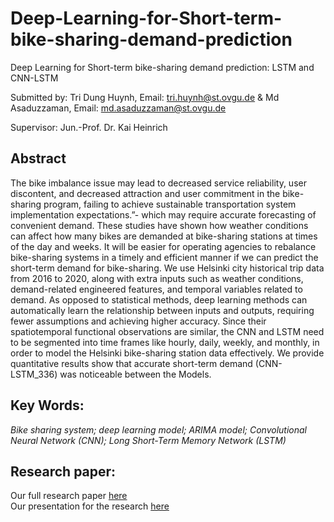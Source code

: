 # Deep-Learning-for-Short-term-bike-sharing-demand-prediction
Deep Learning for Short-term bike-sharing demand prediction: LSTM and CNN-LSTM

Submitted by:
Tri Dung Huynh, Email: tri.huynh@st.ovgu.de
&
Md Asaduzzaman, Email: md.asaduzzaman@st.ovgu.de

Supervisor:
Jun.-Prof. Dr. Kai Heinrich

## Abstract

The bike imbalance issue may lead to decreased service reliability, user discontent, and decreased attraction and user commitment in the bike-sharing program, failing to achieve sustainable transportation system implementation expectations.”- which may require accurate forecasting of convenient demand. These studies have shown how weather conditions can affect how many bikes are demanded at bike-sharing stations at times of the day and weeks. It will be easier for operating agencies to rebalance bike-sharing systems in a timely and efficient manner if we can predict the short-term demand for bike-sharing. We use Helsinki city historical trip data from 2016 to 2020, along with extra inputs such as weather conditions, demand-related engineered features, and temporal variables related to demand. As opposed to statistical methods, deep learning methods can automatically learn the relationship between inputs and outputs, requiring fewer assumptions and achieving higher accuracy. Since their spatiotemporal functional observations are similar, the CNN and LSTM need to be segmented into time frames like hourly, daily, weekly, and monthly, in order to model the Helsinki bike-sharing station data effectively. We provide quantitative results show that accurate short-term demand (CNN-LSTM_336) was noticeable between the Models.

## Key Words: 
*Bike sharing system; deep learning model; ARIMA model; Convolutional Neural Network (CNN); Long Short-Term Memory Network (LSTM)*


## Research paper:
Our full research paper [here](https://github.com/HAKO411/Deep-Learning-for-Short-term-bike-sharing-demand-prediction/blob/main/Submission%20Paper.pdf)  
Our presentation for the research [here](https://github.com/HAKO411/Deep-Learning-for-Short-term-bike-sharing-demand-prediction/blob/main/Presentation.pdf)





